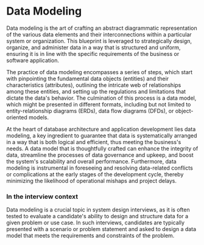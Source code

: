 # Data Modeling

Data modeling is the art of crafting an abstract diagrammatic representation of the various data elements and their interconnections within a particular system or organization. This blueprint is leveraged to strategically design, organize, and administer data in a way that is structured and uniform, ensuring it is in line with the specific requirements of the business or software application.

The practice of data modeling encompasses a series of steps, which start with pinpointing the fundamental data objects (entities) and their characteristics (attributes), outlining the intricate web of relationships among these entities, and setting up the regulations and limitations that dictate the data's behavior. The culmination of this process is a data model, which might be presented in different formats, including but not limited to entity-relationship diagrams (ERDs), data flow diagrams (DFDs), or object-oriented models.

At the heart of database architecture and application development lies data modeling, a key ingredient to guarantee that data is systematically arranged in a way that is both logical and efficient, thus meeting the business's needs. A data model that is thoughtfully crafted can enhance the integrity of data, streamline the processes of data governance and upkeep, and boost the system's scalability and overall performance. Furthermore, data modeling is instrumental in foreseeing and resolving data-related conflicts or complications at the early stages of the development cycle, thereby minimizing the likelihood of operational mishaps and project delays.


### In the interview context 

Data modeling is a crucial topic in system design interviews, as it is often tested to evaluate a candidate's ability to design and structure data for a given problem or use case. In such interviews, candidates are typically presented with a scenario or problem statement and asked to design a data model that meets the requirements and constraints of the problem.